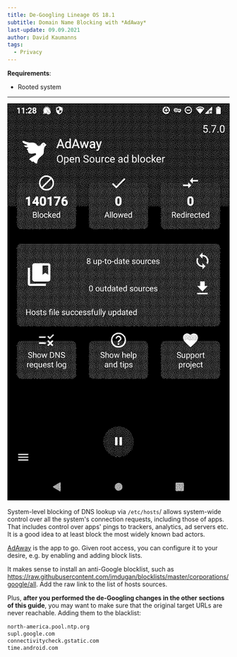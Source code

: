 ```yaml
---
title: De-Googling Lineage OS 18.1
subtitle: Domain Name Blocking with *AdAway*
last-update: 09.09.2021
author: David Kaumanns
tags:
  - Privacy
---
```


**Requirements**:

- Rooted system

---

![AdAway on Lineage OS](lineage_adaway.@monochrome.png)

System-level blocking of DNS lookup via `/etc/hosts`/ allows system-wide control over all the system's connection requests, including those of apps.
That includes control over apps' pings to trackers, analytics, ad servers etc.
It is a good idea to at least block the most widely known bad actors.

[AdAway](https://f-droid.org/en/packages/org.adaway/) is the app to go.
Given root access, you can configure it to your desire, e.g. by enabling and adding block lists.

It makes sense to install an anti-Google blocklist, such as <https://raw.githubusercontent.com/jmdugan/blocklists/master/corporations/google/all>.
Add the raw link to the list of hosts sources.

Plus, **after you performed the de-Googling changes in the other sections of this guide**, you may want to make sure that the original target URLs are never reachable.
Adding them to the blacklist:

```
north-america.pool.ntp.org
supl.google.com
connectivitycheck.gstatic.com
time.android.com
```
